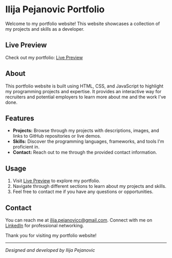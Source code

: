 # Ilija Pejanovic Portfolio

Welcome to my portfolio website! This website showcases a collection of my projects and skills as a developer.

## Live Preview

Check out my portfolio: [Live Preview](https://my-portfolio-iksich.vercel.app/)

## About

This portfolio website is built using HTML, CSS, and JavaScript to highlight my programming projects and expertise. It provides an interactive way for recruiters and potential employers to learn more about me and the work I've done.

## Features

- **Projects:** Browse through my projects with descriptions, images, and links to GitHub repositories or live demos.
- **Skills:** Discover the programming languages, frameworks, and tools I'm proficient in.
- **Contact:** Reach out to me through the provided contact information.

## Usage

1. Visit [Live Preview](https://my-portfolio-iksich.vercel.app/) to explore my portfolio.
2. Navigate through different sections to learn about my projects and skills.
3. Feel free to contact me if you have any questions or opportunities.

## Contact

You can reach me at [ilija.pejanovicc@gmail.com](mailto:ilija.pejanovicc@gmail.com). Connect with me on [LinkedIn](https://www.linkedin.com/in/ilija-pejanovic-4a3683243/) for professional networking.

Thank you for visiting my portfolio website!

---

_Designed and developed by Ilija Pejanovic_
